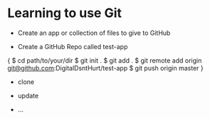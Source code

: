 # Learning to use Git

* Create an app or collection of files to give to GitHub

* Create a GitHub Repo called test-app

{ 
$ cd path/to/your/dir 
$ git init .
$ git add .
$ git remote add origin git@github.com:DigitalDsntHurt/test-app
$ git push origin master
}

* clone
* update

* ...
